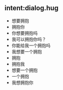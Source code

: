 ## intent:dialog.hug
- 想要拥抱
- 拥抱你
- 你想要拥抱吗
- 我可以拥抱你吗？
- 你能给我一个拥抱吗
- 我想要一个拥抱
- 拥抱
- 拥抱我
- 想要一个拥抱
- 一个拥抱
- 我想拥抱你
